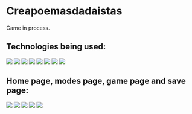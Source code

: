 # Creapoemasdadaistas

Game in process.

## Technologies being used:

<img src="https://img.shields.io/badge/HTML5-E34F26?style=for-the-badge&logo=html5&logoColor=white" />  <img src="https://img.shields.io/badge/CSS3-1572B6?style=for-the-badge&logo=css3&logoColor=white" />  <img src="https://img.shields.io/badge/React-20232A?style=for-the-badge&logo=react&logoColor=61DAFB" />  <img src="https://img.shields.io/badge/Next-20232A?style=for-the-badge&logo=next.js&logoColor=white" />  <img src="https://img.shields.io/badge/Use--color--theme-0081CB?style=for-the-badge&logo=material-ui&logoColor=white" />
<img src="https://img.shields.io/badge/Redux-593D88?style=for-the-badge&logo=redux&logoColor=white" />  <img src="https://img.shields.io/badge/Node.js-339933?style=for-the-badge&logo=nodedotjs&logoColor=white" />  <img src="https://img.shields.io/badge/MongoDB-47A248?style=for-the-badge&logo=MongoDB&logoColor=white" />

## Home page, modes page, game page and save page:

<img src="https://res.cloudinary.com/djqqjhsaq/image/upload/v1642716972/HomePage_-_views_tv55iu.png" />

<img src="https://res.cloudinary.com/djqqjhsaq/image/upload/v1642716974/HomePage_Yellow_-_views_vivcwl.png" />

<img src="https://res.cloudinary.com/djqqjhsaq/image/upload/v1642716974/ModesPage_-_views_n4ztkf.png" />

<img src="https://res.cloudinary.com/djqqjhsaq/image/upload/v1642716967/GamePage_-_views_fy97mp.png" />

<img src="https://res.cloudinary.com/djqqjhsaq/image/upload/v1642716967/SavePoem_-_views_fcudy3.png" />

